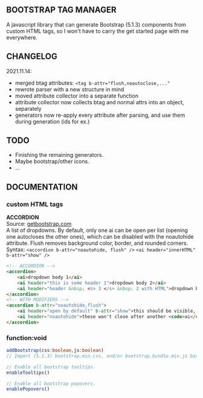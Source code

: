 ## BOOTSTRAP TAG MANAGER
A javascript library that can generate Bootstrap (5.1.3) components from custom HTML tags, so I won't have to carry the get started page with me everywhere.<br>

## CHANGELOG
2021.11.14:
- merged btag attributes: ```<tag b-attr="flush,noautoclose,..."```
- rewrote parser with a new structure in mind
- moved attribute collector into a separate function
- attribute collector now collects btag and normal attrs into an object, separately
- generators now re-apply every attribute after parsing, and use them during generation (ids for ex.)

## TODO
* Finishing the remaining generators.
* Maybe bootstrap/other icons.
* ...

## DOCUMENTATION

### custom HTML tags
**ACCORDION**<br>
Source: [getbootstrap.com](https://getbootstrap.com/docs/5.1/components/accordion/)<br>
A list of dropdowns. By default, only one ai can be open per list (opening one autocloses the other ones), which can be disabled with the noautohide attribute. Flush removes background color, border, and rounded corners.<br>
Syntax:
```<accordion b-attr="noautohide, flush" />```
```<ai header="innerHTML" b-attr="show" />```
```html
<!-- ACCORDION -->
<accordion>
    <ai>dropdown body 1</ai>
    <ai header="this is some header 1">dropdown body 2</ai>
    <ai header="header &nbsp; <s> 3 </s> &nbsp; 2 with HTML">dropdown body 3</ai>
</accordion>
<!-- WITH MODIFIERS -->
<accordion b-attr="noautohide,flush">
    <ai header="open by default" b-attr="show">this should be visible, and...</ai>
    <ai header="noautohide">these won't close after another <code>ai</code> is opened</ai>
</accordion>
```

### function:void
```ts 
addBootstrap(css:boolean,js:boolean)
// Import (5.1.3) bootstrap.min.css, and/or bootstrap.bundle.min.js based on the parameters.
```

```ts
// Enable all bootstrap tooltips.
enableTooltips()
```

```ts
// Enable all bootstrap popovers.
enablePopovers()
```
